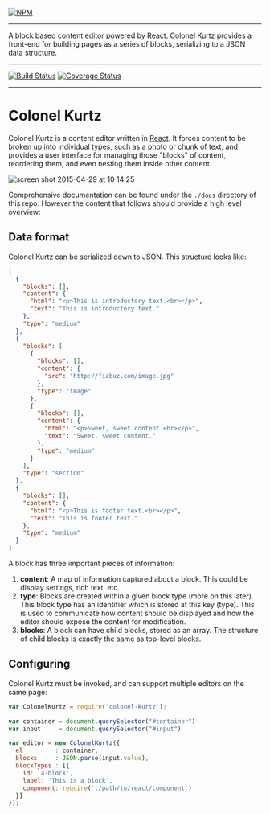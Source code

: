 [![NPM](https://nodei.co/npm/colonel-kurtz.png?compact=true)](https://npmjs.org/package/colonel-kurtz)

---

A block based content editor powered by
[React](http://facebook.github.io/react/). Colonel Kurtz provides a
front-end for building pages as a series of blocks, serializing to a
JSON data structure.

---

[![Build Status](https://travis-ci.org/vigetlabs/colonel-kurtz.png?branch=master)](https://travis-ci.org/vigetlabs/colonel-kurtz)
[![Coverage Status](https://coveralls.io/repos/vigetlabs/colonel-kurtz/badge.svg)](https://coveralls.io/r/vigetlabs/colonel-kurtz)

---

# Colonel Kurtz

Colonel Kurtz is a content editor written in
[React](http://facebook.github.io/react/). It forces content to be
broken up into individual types, such as a photo or chunk of text, and
provides a user interface for managing those "blocks" of content,
reordering them, and even nesting them inside other content.

![screen shot 2015-04-29 at 10 14 25](https://cloud.githubusercontent.com/assets/590904/7392875/a6dcd7d6-ee58-11e4-83a1-a0fa8206cb74.png)

Comprehensive documentation can be found under the `./docs` directory
of this repo. However the content that follows should provide a high
level overview:

## Data format

Colonel Kurtz can be serialized down to JSON. This structure looks like:

```json
[
  {
    "blocks": [],
    "content": {
      "html": "<p>This is introductory text.<br></p>",
      "text": "This is introductory text."
    },
    "type": "medium"
  },
  {
    "blocks": [
      {
        "blocks": [],
        "content": {
          "src": "http://fizbuz.com/image.jpg"
        },
        "type": "image"
      },
      {
        "blocks": [],
        "content": {
          "html": "<p>Sweet, sweet content.<br></p>",
          "text": "Sweet, sweet content."
        },
        "type": "medium"
      }
    ],
    "type": "section"
  },
  {
    "blocks": [],
    "content": {
      "html": "<p>This is footer text.<br></p>",
      "text": "This is footer text."
    },
    "type": "medium"
  }
]
```

A block has three important pieces of information:

1. **content**: A map of information captured about a block. This
could be display settings, rich text, etc.
2. **type**: Blocks are created within a given block type (more on
   this later). This block type has an identifier which is stored at
   this key (type). This is used to communicate how content should be
   displayed and how the editor should expose the content for
   modification.
3. **blocks**: A block can have child blocks, stored as an array. The structure of child
   blocks is exactly the same as top-level blocks.

## Configuring

Colonel Kurtz must be invoked, and can support multiple editors on the
same page:

```javascript
var ColonelKurtz = require('colonel-kurtz');

var container = document.querySelector("#container")
var input     = document.querySelector("#input")

var editor = new ColonelKurtz({
  el         : container,
  blocks     : JSON.parse(input.value),
  blockTypes : [{
    id: 'a-block',
    label: 'This is a block',
    component: require('./path/to/react/component')
  }]
});
```
